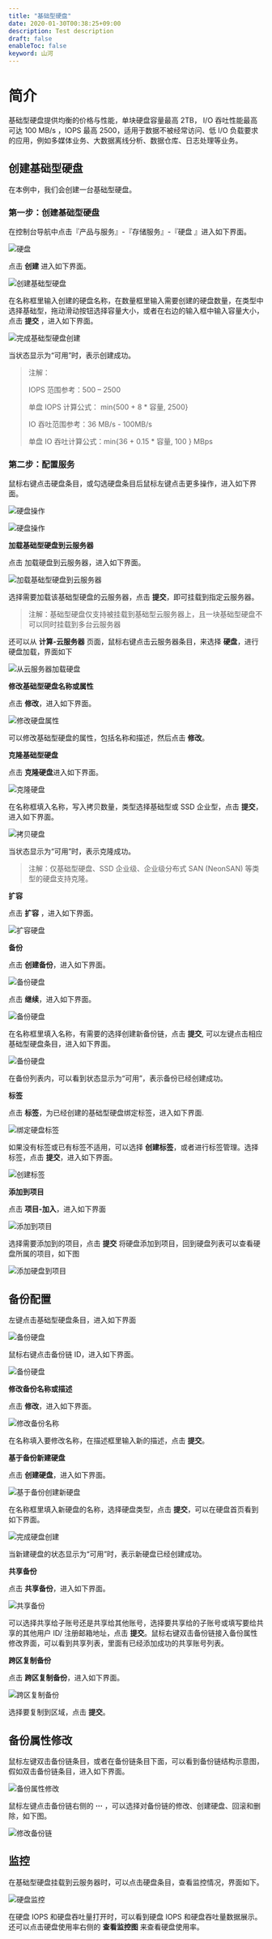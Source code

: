 ```yaml
---
title: "基础型硬盘"
date: 2020-01-30T00:38:25+09:00
description: Test description
draft: false
enableToc: false
keyword: 山河
---
```


# 简介

基础型硬盘提供均衡的价格与性能，单块硬盘容量最高 2TB， I/O 吞吐性能最高可达 100 MB/s ，IOPS 最高 2500，适用于数据不被经常访问、低 I/O 负载要求的应用，例如多媒体业务、大数据离线分析、数据仓库、日志处理等业务。

## 创建基础型硬盘
在本例中，我们会创建一台基础型硬盘。

### 第一步：创建基础型硬盘

在控制台导航中点击『产品与服务』-『存储服务』-『硬盘 』进入如下界面。

 
![硬盘](/storage/disk/manual/_images/create_basic_1.png)

点击 **创建** 进入如下界面。
 
![创建基础型硬盘](/storage/disk/manual/_images/create_basic_2.png)

在名称框里输入创建的硬盘名称，在数量框里输入需要创建的硬盘数量，在类型中选择基础型，拖动滑动按钮选择容量大小，或者在右边的输入框中输入容量大小，点击 **提交** ，进入如下界面。

 ![完成基础型硬盘创建](/storage/disk/manual/_images/create_basic_3.png)

当状态显示为“可用”时，表示创建成功。

> 注解：
>
> IOPS 范围参考：500 – 2500
>
> 单盘 IOPS 计算公式： min{500 + 8 * 容量, 2500}
>
> IO 吞吐范围参考：36 MB/s - 100MB/s
>
> 单盘 IO 吞吐计算公式：min{36 + 0.15 * 容量, 100 } MBps

### 第二步：配置服务

鼠标右键点击硬盘条目，或勾选硬盘条目后鼠标左键点击更多操作，进入如下界面。
 
![硬盘操作](/storage/disk/manual/_images/create_basic_4.png)	

![硬盘操作](/storage/disk/manual/_images/create_basic_5.png)

**加载基础型硬盘到云服务器**

点击 加载硬盘到云服务器，进入如下界面。

![加载基础型硬盘到云服务器](/storage/disk/manual/_images/create_basic_6.png)

选择需要加载该基础型硬盘的云服务器，点击 **提交**，即可挂载到指定云服务器。

> 注解：基础型硬盘仅支持被挂载到基础型云服务器上，且一块基础型硬盘不可以同时挂载到多台云服务器

还可以从 **计算-云服务器** 页面，鼠标右键点击云服务器条目，来选择 **硬盘**，进行硬盘加载，界面如下
 
![从云服务器加载硬盘](/storage/disk/manual/_images/create_basic_7.png)

**修改基础型硬盘名称或属性**

点击 **修改**，进入如下界面。
 
![修改硬盘属性](/storage/disk/manual/_images/create_basic_8.png)

可以修改基础型硬盘的属性，包括名称和描述，然后点击 **修改**。

**克隆基础型硬盘**

点击 **克隆硬盘**进入如下界面。
 
![克隆硬盘](/storage/disk/manual/_images/create_basic_9.png)

在名称框填入名称，写入拷贝数量，类型选择基础型或 SSD 企业型，点击 **提交**，进入如下界面。
 
![拷贝硬盘](/storage/disk/manual/_images/create_basic_10.png)
	
当状态显示为“可用”时，表示克隆成功。

>  注解：仅基础型硬盘、SSD 企业级、企业级分布式 SAN (NeonSAN) 等类型的硬盘支持克隆。

**扩容**

点击 **扩容** ，进入如下界面。

![扩容硬盘](/storage/disk/manual/_images/create_basic_expansion.png)
 
**备份**

点击 **创建备份**，进入如下界面。

![备份硬盘](/storage/disk/manual/_images/create_basic_backup.png)

点击 **继续**，进入如下界面。
 
![备份硬盘](/storage/disk/manual/_images/create_basic_11.png)

在名称框里填入名称，有需要的选择创建新备份链，点击 **提交**, 可以左键点击相应基础型硬盘条目，进入如下界面。

![备份硬盘](/storage/disk/manual/_images/create_basic_backup2.png)

在备份列表内，可以看到状态显示为“可用”，表示备份已经创建成功。

**标签**

点击 **标签**，为已经创建的基础型硬盘绑定标签，进入如下界面.
 
![绑定硬盘标签](/storage/disk/manual/_images/create_basic_12.png)

如果没有标签或已有标签不适用，可以选择 **创建标签**，或者进行标签管理。选择标签，点击 **提交**，进入如下界面。

![创建标签](/storage/disk/manual/_images/create_basic_tag.png)

**添加到项目**

点击 **项目-加入**，进入如下界面

![添加到项目](/storage/disk/manual/_images/create_basic_project.png)

选择需要添加到的项目，点击 **提交** 将硬盘添加到项目，回到硬盘列表可以查看硬盘所属的项目，如下图

![添加硬盘到项目](/storage/disk/manual/_images/create_basic_project2.png)

## 备份配置

左键点击基础型硬盘条目，进入如下界面

![备份硬盘](/storage/disk/manual/_images/create_basic_13.png)

鼠标右键点击备份链 ID，进入如下界面。
 
![备份硬盘](/storage/disk/manual/_images/create_basic_14.png)

**修改备份名称或描述**

点击 **修改**，进入如下界面。
 
![修改备份名称](/storage/disk/manual/_images/create_basic_15.png)

在名称填入要修改名称，在描述框里输入新的描述，点击 **提交**。

**基于备份新建硬盘**

点击 **创建硬盘**，进入如下界面。
 
![基于备份创建新硬盘](/storage/disk/manual/_images/create_basic_16.png)

在名称框里填入新硬盘的名称，选择硬盘类型，点击 **提交**，可以在硬盘首页看到如下界面。
 
![完成硬盘创建](/storage/disk/manual/_images/create_basic_17.png)

当新建硬盘的状态显示为“可用”时，表示新硬盘已经创建成功。

**共享备份**

点击 **共享备份**，进入如下界面。
 
![共享备份](/storage/disk/manual/_images/create_basic_18.png)

可以选择共享给子账号还是共享给其他账号，选择要共享给的子账号或填写要给共享的其他用户 ID/ 注册邮箱地址，点击 **提交**。鼠标右键双击备份链接入备份属性修改界面，可以看到共享列表，里面有已经添加成功的共享账号列表。

**跨区复制备份**

点击 **跨区复制备份**，进入如下界面。
 
![跨区复制备份](/storage/disk/manual/_images/create_basic_19.png)

选择要复制到区域，点击 **提交**。

## 备份属性修改

鼠标左键双击备份链条目，或者在备份链条目下面，可以看到备份链结构示意图，假如双击备份链条目，进入如下界面。
 
![备份属性修改](/storage/disk/manual/_images/create_basic_20.png)

鼠标左键点击备份链右侧的 **···** ，可以选择对备份链的修改、创建硬盘、回滚和删除，如下图。
 
![修改备份链](/storage/disk/manual/_images/create_basic_21.png)

## 监控

在基础型硬盘挂载到云服务器时，可以点击硬盘条目，查看监控情况，界面如下。
 
![硬盘监控](/storage/disk/manual/_images/create_basic_22.png)

在硬盘 IOPS 和硬盘吞吐量打开时，可以看到硬盘 IOPS 和硬盘吞吐量数据展示。还可以点击硬盘使用率右侧的 **查看监控图** 来查看硬盘使用率。


